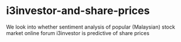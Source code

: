 # i3investor-and-share-prices
We look into whether sentiment analysis of popular (Malaysian) stock market online forum i3investor is predictive of share prices
